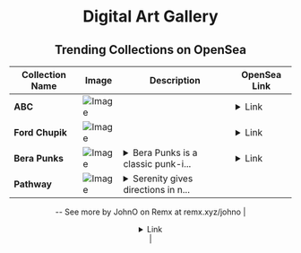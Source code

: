 <div align="center">

# Digital Art Gallery

## Trending Collections on OpenSea

| Collection Name                       | Image                                                                                     | Description                       | OpenSea Link                                                                                          |
|---------------------------------------|-------------------------------------------------------------------------------------------|-----------------------------------|--------------------------------------------------------------------------------------------------------|
| **ABC** | ![Image](https://i.seadn.io/s/raw/files/302355aa27d0b1816c93dcdff1c2e4fc.jpg?w=500&auto=format?w=200&auto=format) |  | <details><summary>Link</summary>[ABC](https://opensea.io/collection/abc-683)</details> |
| **Ford Chupik** | ![Image](https://i.seadn.io/s/raw/files/2ab403f3a34b633d467bed6645d913c8.png?w=500&auto=format?w=200&auto=format) |  | <details><summary>Link</summary>[Ford Chupik](https://opensea.io/collection/ford-chupik)</details> |
| **Bera Punks** | ![Image](https://i.seadn.io/s/raw/files/998b507416d66daf585aab189cd2382a.png?w=500&auto=format?w=200&auto=format) | <details><summary>Bera Punks is a classic punk-i...</summary>Bera Punks is a classic punk-inspired NFT collection on Berachain, combining the raw energy of OG punks with the unique spirit of the Bera ecosystem.</details> | <details><summary>Link</summary>[Bera Punks](https://opensea.io/collection/bera-punks-313)</details> |
| **Pathway** | ![Image](https://i.seadn.io/s/raw/files/5f78ba9bcad786a8a8b0aa16c9f5bccf.png?w=500&auto=format?w=200&auto=format) | <details><summary>Serenity gives directions in n...</summary>Serenity gives directions in narrow pathways
--
See more by JohnO on Remx at remx.xyz/johno</details> | <details><summary>Link</summary>[Pathway](https://opensea.io/collection/pathway-7)</details> |

</div>